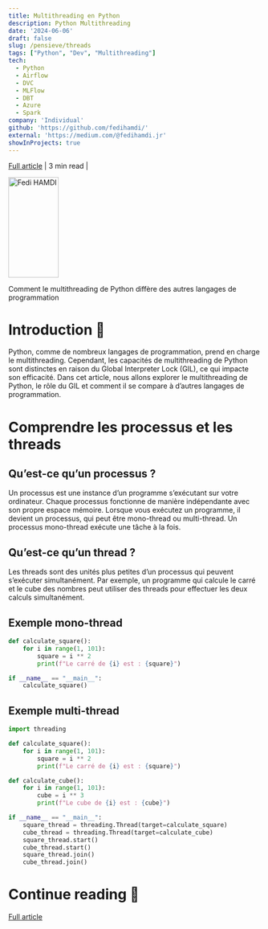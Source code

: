 ```yaml
---
title: Multithreading en Python
description: Python Multithreading
date: '2024-06-06'
draft: false
slug: /pensieve/threads
tags: ["Python", "Dev", "Multithreading"]
tech:
  - Python
  - Airflow
  - DVC
  - MLFlow
  - DBT
  - Azure
  - Spark
company: 'Individual'
github: 'https://github.com/fedihamdi/'
external: 'https://medium.com/@fedihamdi.jr'
showInProjects: true
---
```




[Full article](https://medium.com/@fedihamdi.jr/multithreading-en-python-3374f6b7dbd7) | 3 min read | 

<img src="https://jedyang.com/post/multithreading-in-python-pytorch-using-c++-extension/featured.png" alt="Fedi HAMDI" height="200" width="100"/>

Comment le multithreading de Python diffère des autres langages de programmation

# Introduction 🌟

Python, comme de nombreux langages de programmation, prend en charge le multithreading. Cependant, les capacités de multithreading de Python sont distinctes en raison du Global Interpreter Lock (GIL), ce qui impacte son efficacité. Dans cet article, nous allons explorer le multithreading de Python, le rôle du GIL et comment il se compare à d’autres langages de programmation.

# Comprendre les processus et les threads

## Qu’est-ce qu’un processus ?
Un processus est une instance d’un programme s’exécutant sur votre ordinateur. Chaque processus fonctionne de manière indépendante avec son propre espace mémoire. Lorsque vous exécutez un programme, il devient un processus, qui peut être mono-thread ou multi-thread. Un processus mono-thread exécute une tâche à la fois.

## Qu’est-ce qu’un thread ?
Les threads sont des unités plus petites d’un processus qui peuvent s’exécuter simultanément. Par exemple, un programme qui calcule le carré et le cube des nombres peut utiliser des threads pour effectuer les deux calculs simultanément.

## Exemple mono-thread

```python
def calculate_square():
    for i in range(1, 101):
        square = i ** 2
        print(f"Le carré de {i} est : {square}")

if __name__ == "__main__":
    calculate_square()
```

## Exemple multi-thread 

```python
import threading

def calculate_square():
    for i in range(1, 101):
        square = i ** 2
        print(f"Le carré de {i} est : {square}")

def calculate_cube():
    for i in range(1, 101):
        cube = i ** 3
        print(f"Le cube de {i} est : {cube}")

if __name__ == "__main__":
    square_thread = threading.Thread(target=calculate_square)
    cube_thread = threading.Thread(target=calculate_cube)
    square_thread.start()
    cube_thread.start()
    square_thread.join()
    cube_thread.join()
```

# Continue reading 🏡

[Full article](https://medium.com/@fedihamdi.jr/multithreading-en-python-3374f6b7dbd7)